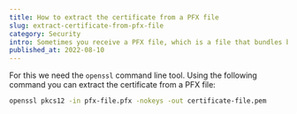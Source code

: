 ```yaml
---
title: How to extract the certificate from a PFX file
slug: extract-certificate-from-pfx-file
category: Security
intro: Sometimes you receive a PFX file, which is a file that bundles both certificate and private key of a SSL certificate. Here's how to extract the certificate.
published_at: 2022-08-10
---
```


For this we need the `openssl` command line tool. Using the following command you can extract the certificate from a PFX file:

```bash
openssl pkcs12 -in pfx-file.pfx -nokeys -out certificate-file.pem
```

